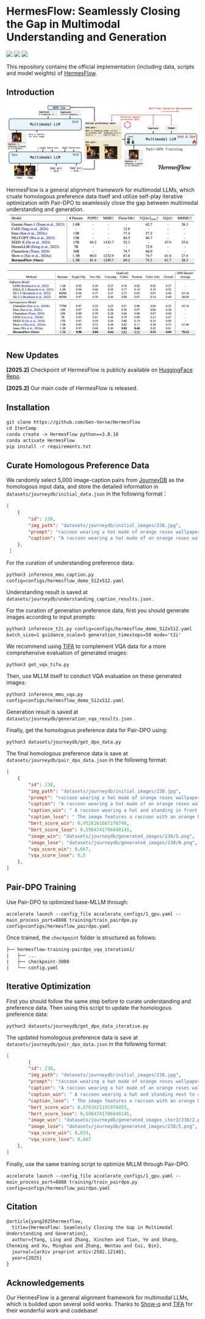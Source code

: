 # HermesFlow: Seamlessly Closing the Gap in Multimodal Understanding and Generation
<p align="left">
  <a href='https://arxiv.org/abs/2502.12148'>
  <img src='https://img.shields.io/badge/Arxiv-2502.12148-A42C25?style=flat&logo=arXiv&logoColor=A42C25'></a> 
  <a href='https://huggingface.co/Gen-Verse/HermesFlow'>
  <img src='https://img.shields.io/badge/%F0%9F%A4%97%20Hugging%20Face-Models-yellow'></a>
  <a href="" target='_blank'>
  <img src="https://visitor-badge.laobi.icu/badge?page_id=Gen-Verse.HermesFlow&left_color=gray&right_color=%2342b983"></a> 
</p>

This repository contains the official implementation (including data, scripts and model weights) of [HermesFlow](https://arxiv.org/abs/2502.12148).





## Introduction

![Alt text](figs/pipeline.png)

HermesFlow is a general alignment framework for multimodal LLMs, which cruate homologous preference data itself and utilize self-play iterative optimization with Pair-DPO to seamlessly close the gap between multimodal understanding and generation.
![alt text](./figs/image.png)
![alt text](./figs/image-1.png)
## New Updates

**[2025.2]** Checkpoint of HermesFlow is publicly available on [HuggingFace Repo](https://huggingface.co/Gen-Verse/HermesFlow).

**[2025.2]** Our main code of HermesFlow is released.

## Installation

```shell
git clone https://github.com/Gen-Verse/HermesFlow
cd IterComp
conda create -n HermesFlow python==3.8.10
conda activate HermesFlow
pip install -r requirements.txt
```

## Curate Homologous Preference Data

We randomly select 5,000 image-caption pairs from [JourneyDB](https://huggingface.co/datasets/JourneyDB/JourneyDB) as the homologous input data, and store the detailed information in `datasets/journeydb/initial_data.json` in the following format：

```json
[
    {
        "id": 238,
        "img_path": "datasets/journeydb/initial_images/238.jpg",
        "prompt": "raccoon wearing a hat made of orange roses wallpaper pattern",
        "caption": "A raccoon wearing a hat made of an orange roses wallpaper pattern."
    },
 ]
```

For the curation of understanding preference data:

```shell
python3 inference_mmu_caption.py config=configs/hermesflow_demo_512x512.yaml
```

Understanding result is saved at  `datasets/journeydb/understanding_caption_results.json` .

For the curation of generation preference data, first you should generate images according to input prompts:

```shell
python3 inference_t2i.py config=configs/hermesflow_demo_512x512.yaml batch_size=1 guidance_scale=5 generation_timesteps=50 mode='t2i'
```

We recommend using [TIFA](https://github.com/Yushi-Hu/tifa) to complement VQA data for a more comprehensive evaluation of generated images:

```shell
python3 get_vqa_tifa.py
```

Then, use MLLM itself to conduct VQA evaluation on these generated images:

```shell
python3 inference_mmu_vqa.py config=configs/hermesflow_demo_512x512.yaml
```

Generation result is saved at  `datasets/journeydb/generation_vqa_results.json` .

Finally, get the homologous preference data for Pair-DPO using:

```shell
python3 datasets/journeydb/get_dpo_data.py
```

The final homologous preference data is save at  `datasets/journeydb/pair_dpo_data.json` in the following format:

```json
[
  	{
        "id": 238,
        "img_path": "datasets/journeydb/initial_images/238.jpg",
        "prompt": "raccoon wearing a hat made of orange roses wallpaper pattern",
        "caption": "A raccoon wearing a hat made of an orange roses wallpaper pattern.",
        "caption_win": " A raccoon wearing a hat and standing in front of a floral wallpaper.",
        "caption_lose": " The image features a raccoon with an orange hat on, sitting on a table in front of a vase with flowers.",
        "bert_score_win": 0.9526261687278748,
        "bert_score_lose": 0.5964741706848145,
        "image_win": "datasets/journeydb/generated_images/238/5.png",
        "image_lose": "datasets/journeydb/generated_images/238/0.png",
        "vqa_score_win": 0.667,
        "vqa_score_lose": 0.5
    },
]
```

## Pair-DPO Training

Use Pair-DPO to optimized base-MLLM through:

```shell
accelerate launch --config_file accelerate_configs/1_gpu.yaml --main_process_port=8888 training/train_pairdpo.py config=configs/hermesflow_pairdpo.yaml
```

Once trained, the `checkpoint` folder is structured as follows:

```
├── hermesflow-training-pairdpo_vqa_iteration1/ 
|   ├── ...
|   ├── checkpoint-3000
|   └── config.yaml
```

## Iterative Optimization

First you should follow the same step before to curate understanding and preference data. Then using this script to update the homologous preference data:

```shell
python3 datasets/journeydb/get_dpo_data_iterative.py
```

The updated homologous preference data is save at  `datasets/journeydb/pair_dpo_data.json` in the following format:

```json
[
		{
        "id": 238,
        "img_path": "datasets/journeydb/initial_images/238.jpg",
        "prompt": "raccoon wearing a hat made of orange roses wallpaper pattern",
        "caption": "A raccoon wearing a hat made of an orange roses wallpaper pattern.",
        "caption_win": " A raccoon wearing a hat and standing next to a vase of flowers.",
        "caption_lose": " The image features a raccoon with an orange hat on, sitting on a table in front of a vase with flowers.",
        "bert_score_win": 0.8783621191978455,
        "bert_score_lose": 0.5964741706848145,
        "image_win": "datasets/journeydb/generated_images_iter2/238/2.png",
        "image_lose": "datasets/journeydb/generated_images/238/5.png",
        "vqa_score_win": 0.833,
        "vqa_score_lose": 0.667
    },
]
```

Finally, use the same training script to optimize MLLM through Pair-DPO.

```shell
accelerate launch --config_file accelerate_configs/1_gpu.yaml --main_process_port=8888 training/train_pairdpo.py config=configs/hermesflow_pairdpo.yaml
```

## Citation

```
@article{yang2025hermesflow,
  title={HermesFlow: Seamlessly Closing the Gap in Multimodal Understanding and Generation},
  author={Yang, Ling and Zhang, Xinchen and Tian, Ye and Shang, Chenming and Xu, Minghao and Zhang, Wentao and Cui, Bin},
  journal={arXiv preprint arXiv:2502.12148},
  year={2025}
}
```

## Acknowledgements

Our HermesFlow is a general alignment framework for multimodal LLMs, which is builded upon several solid works. Thanks to [Show-o](https://github.com/showlab/Show-o) and [TIFA](https://github.com/Yushi-Hu/tifa) for their wonderful work and codebase!
